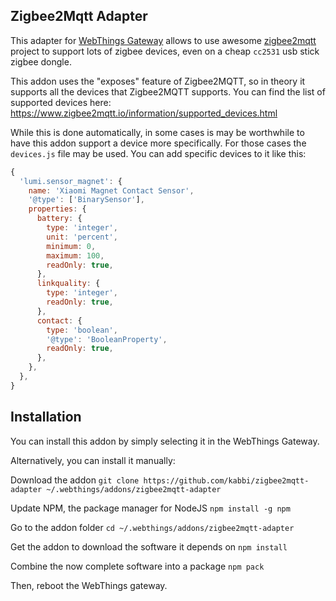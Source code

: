 Zigbee2Mqtt Adapter
-------------------

This adapter for [WebThings Gateway](https://webthings.io/gateway/) allows to use awesome [zigbee2mqtt](http://zigbee2mqtt.io/) project to support lots of zigbee devices, even on a cheap `cc2531` usb stick zigbee dongle.




This addon uses the "exposes" feature of Zigbee2MQTT, so in theory it supports all the devices that Zigbee2MQTT supports. You can find the list of supported devices here:
https://www.zigbee2mqtt.io/information/supported_devices.html

While this is done automatically, in some cases is may be worthwhile to have this addon support a device more specifically. For those cases the `devices.js` file may be used. You can add specific devices to it like this:

```js
{
  'lumi.sensor_magnet': {
    name: 'Xiaomi Magnet Contact Sensor',
    '@type': ['BinarySensor'],
    properties: {
      battery: {
        type: 'integer',
        unit: 'percent',
        minimum: 0,
        maximum: 100,
        readOnly: true,
      },
      linkquality: {
        type: 'integer',
        readOnly: true,
      },
      contact: {
        type: 'boolean',
        '@type': 'BooleanProperty',
        readOnly: true,
      },
    },
  },
}
```


## Installation

You can install this addon by simply selecting it in the WebThings Gateway.


Alternatively, you can install it manually:

Download the addon
`git clone https://github.com/kabbi/zigbee2mqtt-adapter ~/.webthings/addons/zigbee2mqtt-adapter`

Update NPM, the package manager for NodeJS
`npm install -g npm`

Go to the addon folder
`cd ~/.webthings/addons/zigbee2mqtt-adapter`

Get the addon to download the software it depends on
`npm install`

Combine the now complete software into a package
`npm pack`

Then, reboot the WebThings gateway.

